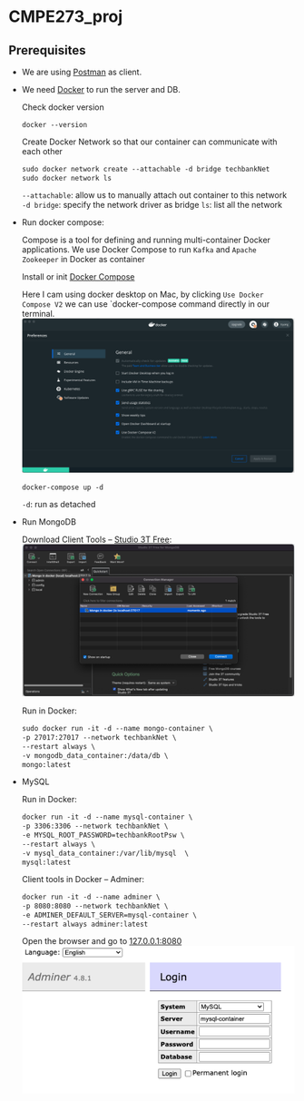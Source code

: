 # CMPE273_proj

## Prerequisites

- We are using [Postman](https://www.postman.com/downloads/) as client.
- We need [Docker](https://www.docker.com/products/docker-desktop) to run the server and DB.  

    Check docker version

    ```shell
    docker --version
    ```

    Create Docker Network so that our container can communicate with each other

    ```shell
    sudo docker network create --attachable -d bridge techbankNet
    sudo docker network ls
    ```

    `--attachable`: allow us to manually attach out container to this network  
    `-d bridge`: specify the network driver as bridge
    `ls`: list all the network

- Run docker compose:

    Compose is a tool for defining and running multi-container Docker applications. We use Docker Compose to run `Kafka` and `Apache Zookeeper` in Docker as container

    Install or init [Docker Compose](https://docs.docker.com/compose/install)

    Here I cam using docker desktop on Mac, by clicking `Use Docker Compose V2` we can use `docker-compose command directly in our terminal.![docker-compose](image/docker-compose.png)


    ```shell
    docker-compose up -d
    ```  

    `-d`: run as detached

- Run MongoDB  

    Download Client Tools – [Studio 3T Free](https://studio3t.com/download/): ![studio_3t](image/studio_3t.png)


    Run in Docker:

    ```shell
    sudo docker run -it -d --name mongo-container \
    -p 27017:27017 --network techbankNet \
    --restart always \
    -v mongodb_data_container:/data/db \
    mongo:latest
    ```

- MySQL

    Run in Docker:

    ```shell
    docker run -it -d --name mysql-container \
    -p 3306:3306 --network techbankNet \
    -e MYSQL_ROOT_PASSWORD=techbankRootPsw \
    --restart always \
    -v mysql_data_container:/var/lib/mysql  \
    mysql:latest
    ```

    Client tools in Docker – Adminer:

    ```shell
    docker run -it -d --name adminer \
    -p 8080:8080 --network techbankNet \
    -e ADMINER_DEFAULT_SERVER=mysql-container \
    --restart always adminer:latest
    ```

    Open the browser and go to [127.0.0.1:8080](http://127.0.0.1:8080/) ![adminer](image/adminer.png)
